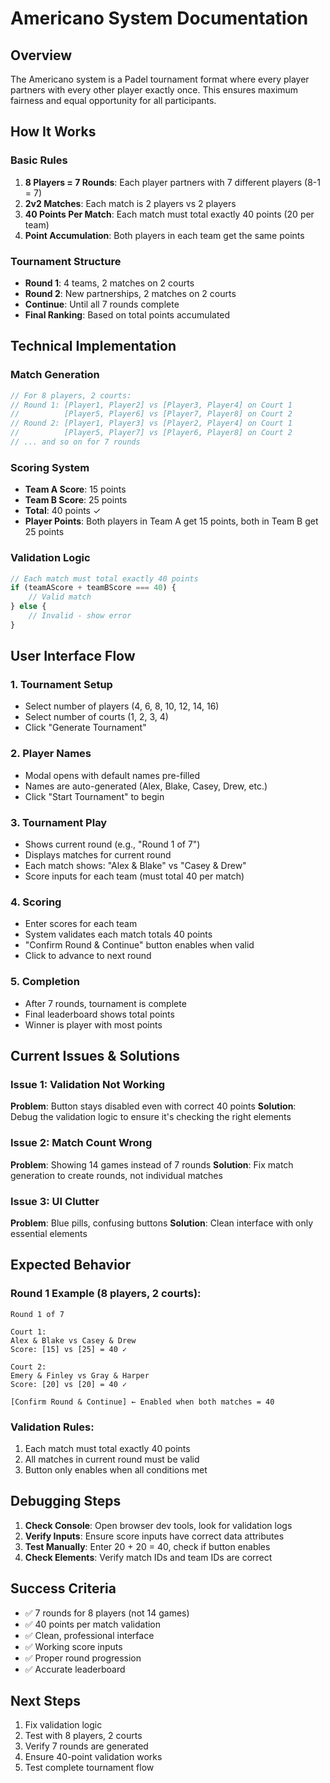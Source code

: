 # Americano System Documentation

## Overview
The Americano system is a Padel tournament format where every player partners with every other player exactly once. This ensures maximum fairness and equal opportunity for all participants.

## How It Works

### Basic Rules
1. **8 Players = 7 Rounds**: Each player partners with 7 different players (8-1 = 7)
2. **2v2 Matches**: Each match is 2 players vs 2 players
3. **40 Points Per Match**: Each match must total exactly 40 points (20 per team)
4. **Point Accumulation**: Both players in each team get the same points

### Tournament Structure
- **Round 1**: 4 teams, 2 matches on 2 courts
- **Round 2**: New partnerships, 2 matches on 2 courts
- **Continue**: Until all 7 rounds complete
- **Final Ranking**: Based on total points accumulated

## Technical Implementation

### Match Generation
```javascript
// For 8 players, 2 courts:
// Round 1: [Player1, Player2] vs [Player3, Player4] on Court 1
//          [Player5, Player6] vs [Player7, Player8] on Court 2
// Round 2: [Player1, Player3] vs [Player2, Player4] on Court 1
//          [Player5, Player7] vs [Player6, Player8] on Court 2
// ... and so on for 7 rounds
```

### Scoring System
- **Team A Score**: 15 points
- **Team B Score**: 25 points
- **Total**: 40 points ✓
- **Player Points**: Both players in Team A get 15 points, both in Team B get 25 points

### Validation Logic
```javascript
// Each match must total exactly 40 points
if (teamAScore + teamBScore === 40) {
    // Valid match
} else {
    // Invalid - show error
}
```

## User Interface Flow

### 1. Tournament Setup
- Select number of players (4, 6, 8, 10, 12, 14, 16)
- Select number of courts (1, 2, 3, 4)
- Click "Generate Tournament"

### 2. Player Names
- Modal opens with default names pre-filled
- Names are auto-generated (Alex, Blake, Casey, Drew, etc.)
- Click "Start Tournament" to begin

### 3. Tournament Play
- Shows current round (e.g., "Round 1 of 7")
- Displays matches for current round
- Each match shows: "Alex & Blake" vs "Casey & Drew"
- Score inputs for each team (must total 40 per match)

### 4. Scoring
- Enter scores for each team
- System validates each match totals 40 points
- "Confirm Round & Continue" button enables when valid
- Click to advance to next round

### 5. Completion
- After 7 rounds, tournament is complete
- Final leaderboard shows total points
- Winner is player with most points

## Current Issues & Solutions

### Issue 1: Validation Not Working
**Problem**: Button stays disabled even with correct 40 points
**Solution**: Debug the validation logic to ensure it's checking the right elements

### Issue 2: Match Count Wrong
**Problem**: Showing 14 games instead of 7 rounds
**Solution**: Fix match generation to create rounds, not individual matches

### Issue 3: UI Clutter
**Problem**: Blue pills, confusing buttons
**Solution**: Clean interface with only essential elements

## Expected Behavior

### Round 1 Example (8 players, 2 courts):
```
Round 1 of 7

Court 1:
Alex & Blake vs Casey & Drew
Score: [15] vs [25] = 40 ✓

Court 2:
Emery & Finley vs Gray & Harper
Score: [20] vs [20] = 40 ✓

[Confirm Round & Continue] ← Enabled when both matches = 40
```

### Validation Rules:
1. Each match must total exactly 40 points
2. All matches in current round must be valid
3. Button only enables when all conditions met

## Debugging Steps

1. **Check Console**: Open browser dev tools, look for validation logs
2. **Verify Inputs**: Ensure score inputs have correct data attributes
3. **Test Manually**: Enter 20 + 20 = 40, check if button enables
4. **Check Elements**: Verify match IDs and team IDs are correct

## Success Criteria

- ✅ 7 rounds for 8 players (not 14 games)
- ✅ 40 points per match validation
- ✅ Clean, professional interface
- ✅ Working score inputs
- ✅ Proper round progression
- ✅ Accurate leaderboard

## Next Steps

1. Fix validation logic
2. Test with 8 players, 2 courts
3. Verify 7 rounds are generated
4. Ensure 40-point validation works
5. Test complete tournament flow
